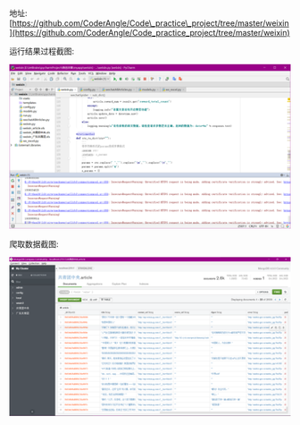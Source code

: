 地址:[https://github.com/CoderAngle/Code\_practice\_project/tree/master/weixin](https://github.com/CoderAngle/Code_practice_project/tree/master/weixin)

运行结果过程截图:

![](/assets/weixin_01.png)

爬取数据截图:

![](/assets/weixin_02.png)

